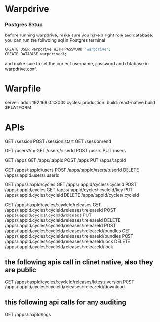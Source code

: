 # Warpdrive

### Postgres Setup

before running warpdrive, make sure you have a right role and database. you can run the follwoing sql in Postgres terminal

```bash
CREATE USER warpdrive WITH PASSWORD 'warpdrive';
CREATE DATABASE warpdrivedb;
```

and make sure to set the correct username, password and database in warpdrive.conf.

# Warpfile

server:
  addr: 192.168.0.1:3000
cycles:
  production:
    build: react-native build $PLATFORM

# APIs

GET       /session
POST      /session/start
GET       /session/end

GET       /users?q=
GET       /users/:userId
POST      /users
PUT       /users

GET       /apps
GET       /apps/:appId
POST      /apps
PUT       /apps/:appId

GET       /apps/:appId/users
POST      /apps/:appId/users/:userId
DELETE    /apps/:appId/users/:userId

GET       /apps/:appId/cycles
GET       /apps/:appId/cycles/:cycleId
POST      /apps/:appId/cycles
GET       /apps/:appId/cycles/:cycleId/key
PUT       /apps/:appId/cycles/:cycleId
DELETE    /apps/:appId/cycles/:cycleId

GET       /apps/:appId/cycles/:cycleId/releases
GET       /apps/:appId/cycles/:cycleId/releases/:releaseId
POST      /apps/:appId/cycles/:cycleId/releases
PUT       /apps/:appId/cycles/:cycleId/releases/:releaseId
DELETE    /apps/:appId/cycles/:cycleId/releases/:releaseId
POST      /apps/:appId/cycles/:cycleId/releases/:releaseId/bundles
GET       /apps/:appId/cycles/:cycleId/releases/:releaseId/bundles
POST      /apps/:appId/cycles/:cycleId/releases/:releaseId/lock
DELETE    /apps/:appId/cycles/:cycleId/releases/:releaseId/lock

## the following apis call in clinet native, also they are public

GET       /apps/:appId/cycles/:cycleId/releases/latest/:version
POST      /apps/:appId/cycles/:cycleId/releases/:releaseId/download

## this following api calls for any auditing

GET       /apps/:appId/logs
